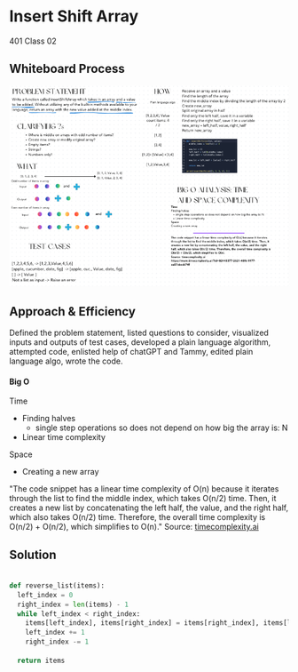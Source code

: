 
# Insert Shift Array
401 Class 02

## Whiteboard Process
![Whiteboard](/python/docs/codechal-02/codechal-02.png)

## Approach & Efficiency
Defined the problem statement, listed questions to consider, visualized inputs and outputs of test cases, developed a plain language algorithm, attempted code, enlisted help of chatGPT and Tammy, edited plain language algo, wrote the code.

#### Big O
Time
- Finding halves
  - single step operations so does not depend on how big the array is: N
- Linear time complexity

Space
- Creating a new array


"The code snippet has a linear time complexity of O(n) because it iterates through the list to find the middle index, which takes O(n/2) time. Then, it creates a new list by concatenating the left half, the value, and the right half, which also takes O(n/2) time. Therefore, the overall time complexity is O(n/2) + O(n/2), which simplifies to O(n)."
Source: [timecomplexity.ai](https://www.timecomplexity.ai/?id=82448377-2621-48f6-9977-aa87c6eab74f)


## Solution
```python

def reverse_list(items):
  left_index = 0
  right_index = len(items) - 1
  while left_index < right_index:
    items[left_index], items[right_index] = items[right_index], items[left_index]
    left_index += 1
    right_index -= 1

  return items

```
